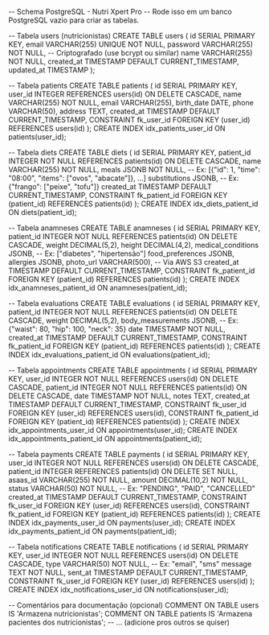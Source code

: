 -- Schema PostgreSQL - Nutri Xpert Pro
-- Rode isso em um banco PostgreSQL vazio para criar as tabelas.

-- Tabela users (nutricionistas)
CREATE TABLE users (
    id SERIAL PRIMARY KEY,
    email VARCHAR(255) UNIQUE NOT NULL,
    password VARCHAR(255) NOT NULL,  -- Criptografado (use bcrypt ou similar)
    name VARCHAR(255) NOT NULL,
    created_at TIMESTAMP DEFAULT CURRENT_TIMESTAMP,
    updated_at TIMESTAMP
);

-- Tabela patients
CREATE TABLE patients (
    id SERIAL PRIMARY KEY,
    user_id INTEGER REFERENCES users(id) ON DELETE CASCADE,
    name VARCHAR(255) NOT NULL,
    email VARCHAR(255),
    birth_date DATE,
    phone VARCHAR(50),
    address TEXT,
    created_at TIMESTAMP DEFAULT CURRENT_TIMESTAMP,
    CONSTRAINT fk_user_id FOREIGN KEY (user_id) REFERENCES users(id)
);
CREATE INDEX idx_patients_user_id ON patients(user_id);

-- Tabela diets
CREATE TABLE diets (
    id SERIAL PRIMARY KEY,
    patient_id INTEGER NOT NULL REFERENCES patients(id) ON DELETE CASCADE,
    name VARCHAR(255) NOT NULL,
    meals JSONB NOT NULL,  -- Ex: [{"id": 1, "time": "08:00", "items": ["ovos", "abacate"]}, ...]
    substitutions JSONB,   -- Ex: {"frango": ["peixe", "tofu"]}
    created_at TIMESTAMP DEFAULT CURRENT_TIMESTAMP,
    CONSTRAINT fk_patient_id FOREIGN KEY (patient_id) REFERENCES patients(id)
);
CREATE INDEX idx_diets_patient_id ON diets(patient_id);

-- Tabela anamneses
CREATE TABLE anamneses (
    id SERIAL PRIMARY KEY,
    patient_id INTEGER NOT NULL REFERENCES patients(id) ON DELETE CASCADE,
    weight DECIMAL(5,2),
    height DECIMAL(4,2),
    medical_conditions JSONB,  -- Ex: ["diabetes", "hipertensão"]
    food_preferences JSONB,
    allergies JSONB,
    photo_url VARCHAR(500),    -- Via AWS S3
    created_at TIMESTAMP DEFAULT CURRENT_TIMESTAMP,
    CONSTRAINT fk_patient_id FOREIGN KEY (patient_id) REFERENCES patients(id)
);
CREATE INDEX idx_anamneses_patient_id ON anamneses(patient_id);

-- Tabela evaluations
CREATE TABLE evaluations (
    id SERIAL PRIMARY KEY,
    patient_id INTEGER NOT NULL REFERENCES patients(id) ON DELETE CASCADE,
    weight DECIMAL(5,2),
    body_measurements JSONB,   -- Ex: {"waist": 80, "hip": 100, "neck": 35}
    date TIMESTAMP NOT NULL,
    created_at TIMESTAMP DEFAULT CURRENT_TIMESTAMP,
    CONSTRAINT fk_patient_id FOREIGN KEY (patient_id) REFERENCES patients(id)
);
CREATE INDEX idx_evaluations_patient_id ON evaluations(patient_id);

-- Tabela appointments
CREATE TABLE appointments (
    id SERIAL PRIMARY KEY,
    user_id INTEGER NOT NULL REFERENCES users(id) ON DELETE CASCADE,
    patient_id INTEGER NOT NULL REFERENCES patients(id) ON DELETE CASCADE,
    date TIMESTAMP NOT NULL,
    notes TEXT,
    created_at TIMESTAMP DEFAULT CURRENT_TIMESTAMP,
    CONSTRAINT fk_user_id FOREIGN KEY (user_id) REFERENCES users(id),
    CONSTRAINT fk_patient_id FOREIGN KEY (patient_id) REFERENCES patients(id)
);
CREATE INDEX idx_appointments_user_id ON appointments(user_id);
CREATE INDEX idx_appointments_patient_id ON appointments(patient_id);

-- Tabela payments
CREATE TABLE payments (
    id SERIAL PRIMARY KEY,
    user_id INTEGER NOT NULL REFERENCES users(id) ON DELETE CASCADE,
    patient_id INTEGER REFERENCES patients(id) ON DELETE SET NULL,
    asaas_id VARCHAR(255) NOT NULL,
    amount DECIMAL(10,2) NOT NULL,
    status VARCHAR(50) NOT NULL,  -- Ex: "PENDING", "PAID", "CANCELLED"
    created_at TIMESTAMP DEFAULT CURRENT_TIMESTAMP,
    CONSTRAINT fk_user_id FOREIGN KEY (user_id) REFERENCES users(id),
    CONSTRAINT fk_patient_id FOREIGN KEY (patient_id) REFERENCES patients(id)
);
CREATE INDEX idx_payments_user_id ON payments(user_id);
CREATE INDEX idx_payments_patient_id ON payments(patient_id);

-- Tabela notifications
CREATE TABLE notifications (
    id SERIAL PRIMARY KEY,
    user_id INTEGER NOT NULL REFERENCES users(id) ON DELETE CASCADE,
    type VARCHAR(50) NOT NULL,   -- Ex: "email", "sms"
    message TEXT NOT NULL,
    sent_at TIMESTAMP DEFAULT CURRENT_TIMESTAMP,
    CONSTRAINT fk_user_id FOREIGN KEY (user_id) REFERENCES users(id)
);
CREATE INDEX idx_notifications_user_id ON notifications(user_id);

-- Comentários para documentação (opcional)
COMMENT ON TABLE users IS 'Armazena nutricionistas';
COMMENT ON TABLE patients IS 'Armazena pacientes dos nutricionistas';
-- ... (adicione pros outros se quiser)